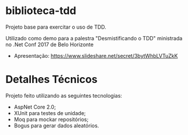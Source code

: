# biblioteca-tdd

Projeto base para exercitar o uso de TDD.

Utilizado como demo para a palestra "Desmistificando o TDD" ministrada no .Net Conf 2017 de Belo Horizonte

- Apresentação: https://www.slideshare.net/secret/3bytWhbLVTuZkK

# Detalhes Técnicos

Projeto feito utilizando as seguintes tecnologias:
  - AspNet Core 2.0;
  - XUnit para testes de unidade;
  - Moq para mockar repositórios;
  - Bogus para gerar dados aleatórios.
